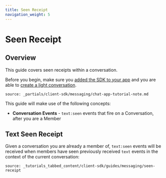 ```yaml
---
title: Seen Receipt
navigation_weight: 5
---
```


# Seen Receipt

## Overview

This guide covers seen receipts within a conversation.

Before you begin, make sure you [added the SDK to your app](/client-sdk/setup/add-sdk-to-your-app) and you are able to [create a light conversation](/client-sdk/in-app-messaging/guides/simple-conversation).

```partial
source: _partials/client-sdk/messaging/chat-app-tutorial-note.md
```

This guide will make use of the following concepts:

- **Conversation Events** - `text:seen` events that fire on a Conversation, after you are a Member


## Text Seen Receipt

Given a conversation you are already a member of, `text:seen` events will be received when members have seen previously received `text` events in the context of the current conversation:

```tabbed_content
source: _tutorials_tabbed_content/client-sdk/guides/messaging/seen-receipt
```
